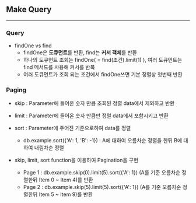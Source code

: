 ## Make Query
---
### Query
- findOne vs find
    - findOne은 **도큐먼트**를 반환, find는 **커서 객체**를 반환
    - 하나의 도큐먼트 조회는 findOne( = find(조건).limit(1) ), 여러 도큐먼트는 find 메서드를 사용해 커서를 반복
    - 여러 도큐먼트가 조회 되는 조건에서 findOne쓰면 기본 정렬상 첫번째 반환
    
### Paging
- skip : Parameter에 들어온 숫자 만큼 조회된 정렬 data에서 제외하고 반환

- limit : Parameter에 들어온 숫자 만큼만 정렬 data에서 포함시키고 반환

- sort : Parameter에 주어진 기준으로하여 data를 정렬 
    - db.example.sort({'A': 1, 'B': -1}) : A에 대하여 오름차순 정렬을 한뒤 B에 대하여 내림차순 정렬
    
- skip, limit, sort function을 이용하여 Pagination을 구현
    - Page 1 : db.example.skip(0).limit(5).sort({'A': 1}) (A를 기준 오름차순 정렬한뒤 Item 0 ~ Item 4)를 반환
    - Page 2 : db.example.skip(5).limit(5).sort({'A': 1}) (A를 기준 오름차순 정렬한뒤 Item 5 ~ Item 9)를 반환
